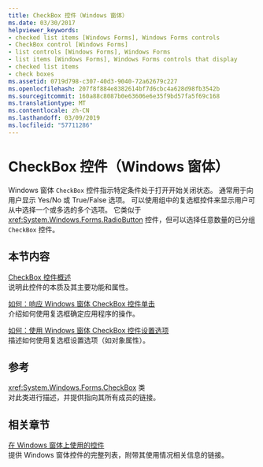 ```yaml
---
title: CheckBox 控件（Windows 窗体）
ms.date: 03/30/2017
helpviewer_keywords:
- checked list items [Windows Forms], Windows Forms controls
- CheckBox control [Windows Forms]
- list controls [Windows Forms], Windows Forms
- list items [Windows Forms], Windows Forms controls that display
- checked list items
- check boxes
ms.assetid: 0719d798-c307-40d3-9040-72a62679c227
ms.openlocfilehash: 207f8f884e8382614bf7d6cbc4a628d98fb3542b
ms.sourcegitcommit: 160a88c8087b0e63606e6e35f9bd57fa5f69c168
ms.translationtype: MT
ms.contentlocale: zh-CN
ms.lasthandoff: 03/09/2019
ms.locfileid: "57711286"
---
```

# <a name="checkbox-control-windows-forms"></a>CheckBox 控件（Windows 窗体）
Windows 窗体 `CheckBox` 控件指示特定条件处于打开开始关闭状态。 通常用于向用户显示 Yes/No 或 True/False 选项。 可以使用组中的复选框控件来显示用户可从中选择一个或多选的多个选项。 它类似于 <xref:System.Windows.Forms.RadioButton> 控件，但可以选择任意数量的已分组 `CheckBox` 控件。  
  
## <a name="in-this-section"></a>本节内容  
 [CheckBox 控件概述](checkbox-control-overview-windows-forms.md)  
 说明此控件的本质及其主要功能和属性。  
  
 [如何：响应 Windows 窗体 CheckBox 控件单击](how-to-respond-to-windows-forms-checkbox-clicks.md)  
 介绍如何使用复选框确定应用程序的操作。  
  
 [如何：使用 Windows 窗体 CheckBox 控件设置选项](how-to-set-options-with-windows-forms-checkbox-controls.md)  
 描述如何使用复选框设置选项（如对象属性）。  
  
## <a name="reference"></a>参考  
 <xref:System.Windows.Forms.CheckBox> 类  
 对此类进行描述，并提供指向其所有成员的链接。  
  
## <a name="related-sections"></a>相关章节  
 [在 Windows 窗体上使用的控件](controls-to-use-on-windows-forms.md)  
 提供 Windows 窗体控件的完整列表，附带其使用情况相关信息的链接。
